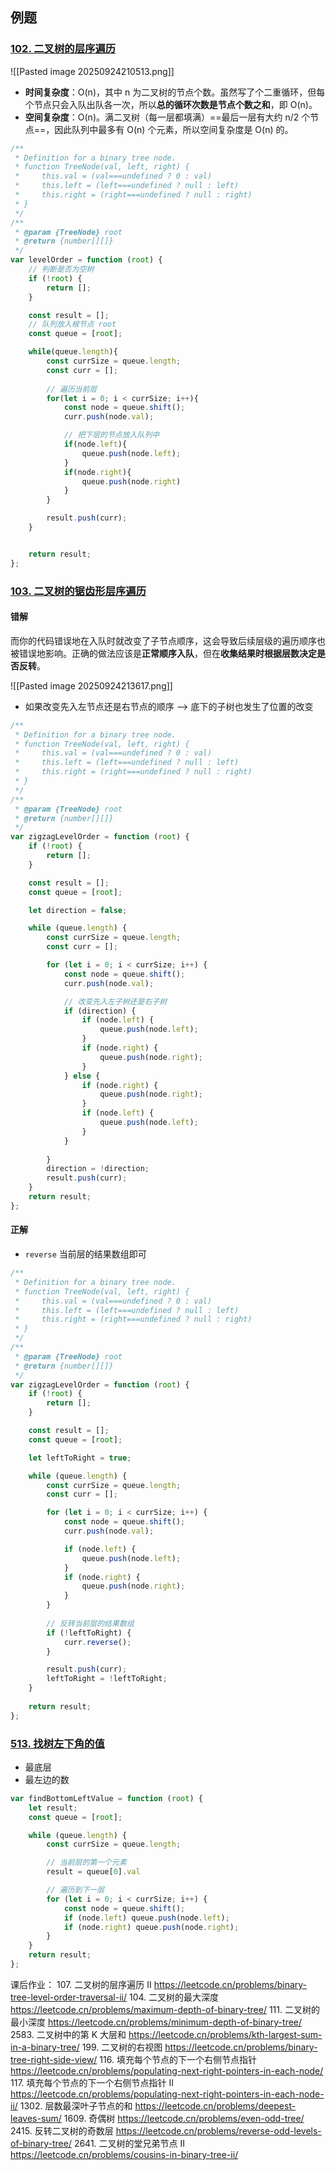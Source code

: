 
## 例题




### [102. 二叉树的层序遍历](https://leetcode.cn/problems/binary-tree-level-order-traversal/)




![[Pasted image 20250924210513.png]]



- **时间复杂度**：O(n)，其中 n 为二叉树的节点个数。虽然写了个二重循环，但每个节点只会入队出队各一次，所以**总的循环次数是节点个数之和**，即 O(n)。
- **空间复杂度**：O(n)。满二叉树（每一层都填满）==最后一层有大约 n/2 个节点==，因此队列中最多有 O(n) 个元素，所以空间复杂度是 O(n) 的。



```js
/**
 * Definition for a binary tree node.
 * function TreeNode(val, left, right) {
 *     this.val = (val===undefined ? 0 : val)
 *     this.left = (left===undefined ? null : left)
 *     this.right = (right===undefined ? null : right)
 * }
 */
/**
 * @param {TreeNode} root
 * @return {number[][]}
 */
var levelOrder = function (root) {
    // 判断是否为空树
    if (!root) {
        return [];
    }

    const result = [];
    // 队列放入根节点 root
    const queue = [root];

    while(queue.length){
        const currSize = queue.length;
        const curr = [];
        
        // 遍历当前层
        for(let i = 0; i < currSize; i++){
            const node = queue.shift();
            curr.push(node.val);

            // 把下层的节点放入队列中
            if(node.left){
                queue.push(node.left);
            }
            if(node.right){
                queue.push(node.right)
            }
        }

        result.push(curr);
    }


    return result;
};
```









### [103. 二叉树的锯齿形层序遍历](https://leetcode.cn/problems/binary-tree-zigzag-level-order-traversal/)



#### 错解

而你的代码错误地在入队时就改变了子节点顺序，这会导致后续层级的遍历顺序也被错误地影响。正确的做法应该是**正常顺序入队**，但在**收集结果时根据层数决定是否反转**。


![[Pasted image 20250924213617.png]]


- 如果改变先入左节点还是右节点的顺序 ——> 底下的子树也发生了位置的改变


```js
/**
 * Definition for a binary tree node.
 * function TreeNode(val, left, right) {
 *     this.val = (val===undefined ? 0 : val)
 *     this.left = (left===undefined ? null : left)
 *     this.right = (right===undefined ? null : right)
 * }
 */
/**
 * @param {TreeNode} root
 * @return {number[][]}
 */
var zigzagLevelOrder = function (root) {
    if (!root) {
        return [];
    }

    const result = [];
    const queue = [root];

    let direction = false;

    while (queue.length) {
        const currSize = queue.length;
        const curr = [];

        for (let i = 0; i < currSize; i++) {
            const node = queue.shift();
            curr.push(node.val);

			// 改变先入左子树还是右子树
            if (direction) {
                if (node.left) {
                    queue.push(node.left);
                }
                if (node.right) {
                    queue.push(node.right);
                }
            } else {
                if (node.right) {
                    queue.push(node.right);
                } 
                if (node.left) {
                    queue.push(node.left);
                }
            }
            
        }
        direction = !direction;
        result.push(curr);
    }
    return result;
};
```



#### 正解


- `reverse` 当前层的结果数组即可



```js
/**
 * Definition for a binary tree node.
 * function TreeNode(val, left, right) {
 *     this.val = (val===undefined ? 0 : val)
 *     this.left = (left===undefined ? null : left)
 *     this.right = (right===undefined ? null : right)
 * }
 */
/**
 * @param {TreeNode} root
 * @return {number[][]}
 */
var zigzagLevelOrder = function (root) {
    if (!root) {
        return [];
    }

    const result = [];
    const queue = [root];

    let leftToRight = true;

    while (queue.length) {
        const currSize = queue.length;
        const curr = [];

        for (let i = 0; i < currSize; i++) {
            const node = queue.shift();
            curr.push(node.val);

            if (node.left) {
                queue.push(node.left);
            }
            if (node.right) {
                queue.push(node.right);
            }
        }
		
		// 反转当前层的结果数组
        if (!leftToRight) {
            curr.reverse();
        }

        result.push(curr);
        leftToRight = !leftToRight;
    }
    
    return result;
};
```




### [513. 找树左下角的值](https://leetcode.cn/problems/find-bottom-left-tree-value/)


- 最底层
- 最左边的数


```js
var findBottomLeftValue = function (root) {
    let result;
    const queue = [root];

    while (queue.length) {
        const currSize = queue.length;

        // 当前层的第一个元素
        result = queue[0].val

        // 遍历到下一层
        for (let i = 0; i < currSize; i++) {
            const node = queue.shift();
            if (node.left) queue.push(node.left);
            if (node.right) queue.push(node.right);
        }
    }
    return result;
};
```




课后作业： 107. 二叉树的层序遍历 II https://leetcode.cn/problems/binary-tree-level-order-traversal-ii/ 104. 二叉树的最大深度 https://leetcode.cn/problems/maximum-depth-of-binary-tree/ 111. 二叉树的最小深度 https://leetcode.cn/problems/minimum-depth-of-binary-tree/ 2583. 二叉树中的第 K 大层和 https://leetcode.cn/problems/kth-largest-sum-in-a-binary-tree/ 199. 二叉树的右视图 https://leetcode.cn/problems/binary-tree-right-side-view/ 116. 填充每个节点的下一个右侧节点指针 https://leetcode.cn/problems/populating-next-right-pointers-in-each-node/ 117. 填充每个节点的下一个右侧节点指针 II https://leetcode.cn/problems/populating-next-right-pointers-in-each-node-ii/ 1302. 层数最深叶子节点的和 https://leetcode.cn/problems/deepest-leaves-sum/ 1609. 奇偶树 https://leetcode.cn/problems/even-odd-tree/ 2415. 反转二叉树的奇数层 https://leetcode.cn/problems/reverse-odd-levels-of-binary-tree/ 2641. 二叉树的堂兄弟节点 II https://leetcode.cn/problems/cousins-in-binary-tree-ii/